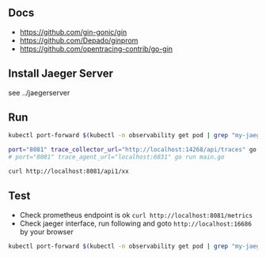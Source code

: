 
## Docs
* https://github.com/gin-gonic/gin
* https://github.com/Depado/ginprom
* https://github.com/opentracing-contrib/go-gin

## Install Jaeger Server
see ../jaegerserver

## Run
``` sh
kubectl port-forward $(kubectl -n observability get pod | grep "my-jaeger" | awk '{print $1}') 14268:14268 -n observability

port="8081" trace_collector_url="http://localhost:14268/api/traces" go run main.go
# port="8081" trace_agent_url="localhost:6831" go run main.go

curl http://localhost:8081/api1/xx
```

## Test
* Check prometheus endpoint is ok `curl http://localhost:8081/metrics`
* Check jaeger interface, run following and goto `http://localhost:16686` by your browser
``` sh
kubectl port-forward $(kubectl -n observability get pod | grep "my-jaeger" | awk '{print $1}') 16686:16686 -n observability
```